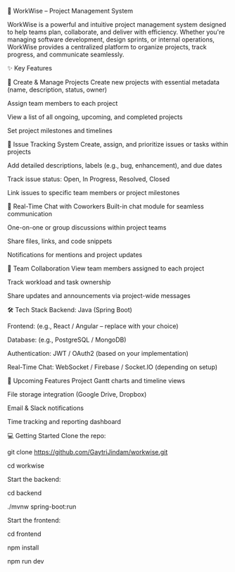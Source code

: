🚀 WorkWise – Project Management System


WorkWise is a powerful and intuitive project management system designed to help teams plan, collaborate, and deliver with efficiency. 
Whether you're managing software development, design sprints, or internal operations, WorkWise provides a centralized platform to organize projects, track progress, and communicate seamlessly.

✨ Key Features

📁 Create & Manage Projects
Create new projects with essential metadata (name, description, status, owner)

Assign team members to each project

View a list of all ongoing, upcoming, and completed projects

Set project milestones and timelines


🐞 Issue Tracking System
Create, assign, and prioritize issues or tasks within projects

Add detailed descriptions, labels (e.g., bug, enhancement), and due dates

Track issue status: Open, In Progress, Resolved, Closed

Link issues to specific team members or project milestones


💬 Real-Time Chat with Coworkers
Built-in chat module for seamless communication

One-on-one or group discussions within project teams

Share files, links, and code snippets

Notifications for mentions and project updates


👥 Team Collaboration
View team members assigned to each project

Track workload and task ownership

Share updates and announcements via project-wide messages


🛠️ Tech Stack
Backend: Java (Spring Boot)

Frontend: (e.g., React / Angular – replace with your choice)

Database: (e.g., PostgreSQL / MongoDB)

Authentication: JWT / OAuth2 (based on your implementation)

Real-Time Chat: WebSocket / Firebase / Socket.IO (depending on setup)


📌 Upcoming Features
Project Gantt charts and timeline views

File storage integration (Google Drive, Dropbox)

Email & Slack notifications

Time tracking and reporting dashboard


💻 Getting Started
Clone the repo:

git clone https://github.com/GaytriJindam/workwise.git

cd workwise

Start the backend:

cd backend

./mvnw spring-boot:run


Start the frontend:

cd frontend

npm install

npm run dev
